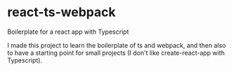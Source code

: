 # react-ts-webpack
Boilerplate for a react app with Typescript

I made this project to learn the boilerplate of ts and webpack, and then also to have a starting point for small projects (I don't like create-react-app with Typescript).
